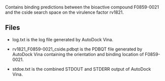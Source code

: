 Contains binding predictions between the bioactive compound F0859-0021 and the cside search space on the virulence factor rv1821.

## Files

- log.txt is the log file generated by AutoDock Vina.

- rv1821_F0859-0021_cside.pdbqt is the PDBQT file generated by AutoDock Vina containing the orientation and binding location of F0859-0021.

- stdoe.txt is the combined STDOUT and STDERR output of AutoDock Vina.


